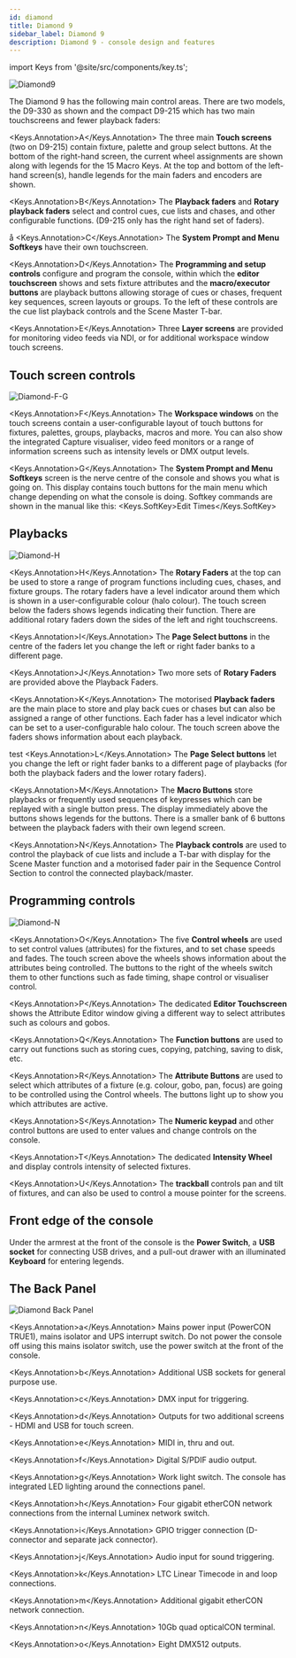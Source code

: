 ```yaml
---
id: diamond
title: Diamond 9
sidebar_label: Diamond 9
description: Diamond 9 - console design and features
---
```


import Keys from '@site/src/components/key.ts';

![Diamond9](/docs/images/Diamond-Main.png)

The Diamond 9 has the following main control areas. There are two models, the 
D9-330 as shown and the compact D9-215 which has two main touchscreens and
fewer playback faders:


<Keys.Annotation>A</Keys.Annotation> The three main <strong>Touch screens</strong> (two on D9-215) contain fixture, palette and group select
buttons. At the bottom of the right-hand screen, the current wheel assignments
are shown along with legends for the 15 Macro Keys. At the top and bottom of
the left-hand screen(s), handle legends for the main faders and encoders are shown.


<Keys.Annotation>B</Keys.Annotation> 
The **Playback faders** and **Rotary playback faders**
 select and control cues, cue lists and chases, and other configurable functions.
 (D9-215 only has the right hand set of faders).

å
<Keys.Annotation>C</Keys.Annotation> The **System Prompt and Menu Softkeys** have their own touchscreen.

<Keys.Annotation>D</Keys.Annotation> The **Programming and setup controls** configure and program the console,
within which the **editor touchscreen** shows and sets fixture attributes and 
the **macro/executor buttons** are playback buttons allowing storage of cues or
chases, frequent key sequences, screen layouts or groups. To the left of these
controls are the cue list playback controls and the Scene Master T-bar.

<Keys.Annotation>E</Keys.Annotation> Three **Layer screens** are provided for monitoring
video feeds via NDI, or for additional workspace window touch screens.



## Touch screen controls

![Diamond-F-G](/docs/images/Diamond-F.png)

<Keys.Annotation>F</Keys.Annotation> The **Workspace windows** on the touch screens contain a user-configurable
layout of touch buttons for fixtures, palettes, groups, playbacks, macros and more.
You can also show the integrated Capture visualiser, video feed monitors or a range
of information screens such as intensity levels or DMX output levels.

<Keys.Annotation>G</Keys.Annotation> The **System Prompt and Menu Softkeys** screen is the nerve centre of
the console and shows you what is going on. This display contains touch
buttons for the main menu which change depending on what the console
is doing. Softkey commands are shown in the manual 
like this: <Keys.SoftKey>Edit Times</Keys.SoftKey>

## Playbacks

![Diamond-H](/docs/images/Diamond-H.png)

<Keys.Annotation>H</Keys.Annotation> The **Rotary Faders** at the top can be used to store
a range of program functions including cues, chases, and fixture groups.
The rotary faders have a level indicator around them which is shown in
a user-configurable colour (halo colour).
The touch screen below the faders shows legends indicating their function.
There are additional rotary faders down the sides of the left and right touchscreens.

<Keys.Annotation>I</Keys.Annotation> The **Page Select buttons** in the
centre of the faders let you change the left or right fader banks to a different page.

<Keys.Annotation>J</Keys.Annotation> Two more sets of **Rotary Faders** are provided above the Playback Faders.

<Keys.Annotation>K</Keys.Annotation> The motorised **Playback faders** are the main place to store and play back cues or chases
but can also be assigned a range of other functions. Each fader has a level indicator
which can be set to a user-configurable halo colour.
The touch screen above the faders shows information about
each playback.

test
<Keys.Annotation>L</Keys.Annotation> 
The **Page Select buttons** let you change the left or right
fader banks to a different page
of playbacks (for both the playback faders and the lower rotary faders). 
<br/>

<Keys.Annotation>M</Keys.Annotation> The **Macro Buttons** store playbacks or frequently used sequences of keypresses
which can be replayed with a single button press. The display immediately above the buttons shows legends for
the buttons. There is a smaller bank of 6 buttons between the playback faders with
their own legend screen.

<Keys.Annotation>N</Keys.Annotation> The **Playback controls** are used to control the playback of cue
lists and include a T-bar with display for the Scene Master function and 
a motorised fader pair in the Sequence Control Section to control the 
connected playback/master.

## Programming controls

![Diamond-N](/docs/images/Diamond-O.png)

<Keys.Annotation>O</Keys.Annotation> The five  **Control wheels** are used to set control values (attributes) for
the fixtures, and to set chase speeds and fades. The touch screen above
the wheels shows information about the attributes being controlled. The buttons
to the right of the wheels switch them to other functions such as fade timing,
shape control or visualiser control.

<Keys.Annotation>P</Keys.Annotation> The dedicated **Editor Touchscreen** shows the Attribute Editor
window giving a different way to select attributes such as colours and gobos.

<Keys.Annotation>Q</Keys.Annotation> The **Function buttons** are used to carry out functions such as storing
cues, copying, patching, saving to disk, etc.

<Keys.Annotation>R</Keys.Annotation> The **Attribute Buttons** are used to select which attributes of
a fixture (e.g. colour, gobo, pan, focus) are going to be controlled
using the Control wheels. The buttons light up to show you which
attributes are active.

<Keys.Annotation>S</Keys.Annotation> The **Numeric keypad** and other control buttons are used to enter
values and change controls on the console.

<Keys.Annotation>T</Keys.Annotation> The dedicated **Intensity Wheel** and display controls intensity
of selected fixtures.

<Keys.Annotation>U</Keys.Annotation> The **trackball** controls pan and tilt of fixtures, and can also be
used to control a mouse pointer for the screens.

## Front edge of the console

Under the armrest at the front of the console is the **Power Switch**, a
**USB socket** for connecting USB drives, and a pull-out drawer with an 
illuminated **Keyboard** for entering legends.

## The Back Panel

![Diamond Back Panel](/docs/images/Diamond-Back.png)

<Keys.Annotation>a</Keys.Annotation> Mains power input (PowerCON TRUE1), mains isolator and UPS interrupt switch. Do not
power the console off using this mains isolator switch, use the power switch at the front
of the console.

<Keys.Annotation>b</Keys.Annotation> Additional USB sockets for general purpose use.

<Keys.Annotation>c</Keys.Annotation> DMX input for triggering.

<Keys.Annotation>d</Keys.Annotation> Outputs for two additional screens - HDMI and USB for touch screen.

<Keys.Annotation>e</Keys.Annotation> MIDI in, thru and out.

<Keys.Annotation>f</Keys.Annotation> Digital S/PDIF audio output.

<Keys.Annotation>g</Keys.Annotation> Work light switch. The console has integrated LED lighting around the connections panel.

<Keys.Annotation>h</Keys.Annotation> Four gigabit etherCON network connections from the internal Luminex network switch.

<Keys.Annotation>i</Keys.Annotation> GPIO trigger connection (D-connector and separate jack connector).

<Keys.Annotation>j</Keys.Annotation> Audio input for sound triggering.

<Keys.Annotation>k</Keys.Annotation> LTC Linear Timecode in and loop connections.

<Keys.Annotation>m</Keys.Annotation> Additional gigabit etherCON network connection.

<Keys.Annotation>n</Keys.Annotation> 10Gb quad opticalCON terminal.

<Keys.Annotation>o</Keys.Annotation> Eight DMX512 outputs.